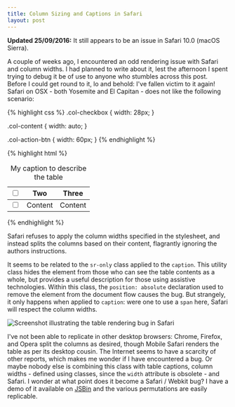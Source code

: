 ```yaml
---
title: Column Sizing and Captions in Safari
layout: post
---
```



**Updated 25/09/2016:** It still appears to be an issue in Safari 10.0 (macOS Sierra).

A couple of weeks ago, I encountered an odd rendering issue with Safari and column widths. I had planned to write about it, lest the afternoon I spent trying to debug it be of use to anyone who stumbles across this post. Before I could get round to it, lo and behold: I've fallen victim to it again! Safari on OSX - both Yosemite and El Capitan - does not like the following scenario:

{% highlight css %}
.col-checkbox {
  width: 28px;
}

.col-content {
  width: auto;
}

.col-action-btn {
  width: 60px;
}
{% endhighlight %}

{% highlight html %}
<table class="table table-striped">
 <caption class="sr-only">My caption to describe the table</caption>
  <colgroup>
    <col class="col-checkbox">
    <col class="col-content">
    <col class="col-action-btn">
  </colgroup>
  <thead>
  <tr>
    <th>
      <div>
        <span>
          <input type="checkbox">
        </span>
      </div>
    </th>
    <th>Two</th>
    <th>Three</th>
  </th>
</tr>
</thead>
<tbody>
  <tr>
    <td><input type="checkbox"></td>
    <td>Content</td>
    <td>Content</td>
  </tr>
</tbody>
</table>
{% endhighlight %}

Safari refuses to apply the column widths specified in the stylesheet, and instead splits the columns based on their content, flagrantly ignoring the authors instructions.

It seems to be related to the `sr-only` class applied to the `caption`. This utility class hides the element from those who can see the table contents as a whole, but provides a useful description for those using assistive technologies. Within this class, the `position: absolute` declaration used to remove the element from the document flow causes the bug. But strangely, it only happens when applied to `caption`: were one to use a `span` here, Safari will respect the column widths.

![Screenshot illustrating the table rendering bug in Safari](/public/img/src/safari-table-bug.png)

I've not been able to replicate in other desktop browsers: Chrome, Firefox, and Opera split the columns as desired, though Mobile Safari renders the table as per its desktop cousin. The Internet seems to have a scarcity of other reports, which makes me wonder if I have encountered a bug. Or maybe nobody else is combining this class with table captions, column widths - defined using classes, since the `width` attribute is obsolete - and Safari. I wonder at what point does it become a Safari / Webkit bug? I have a demo of it available on [JSBin](http://jsbin.com/sabisa/embed?html,output) and the various permutations are easily replicable.
